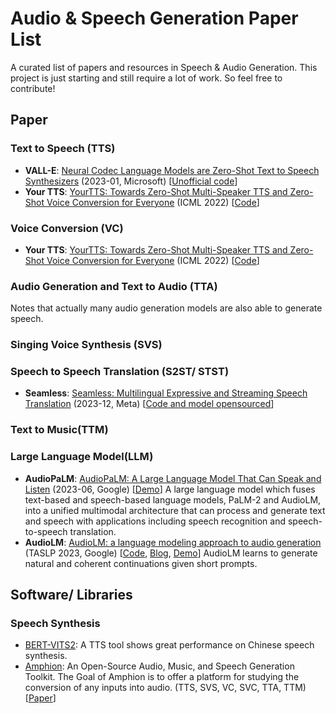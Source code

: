 # Audio &amp; Speech Generation Paper List
A curated list of papers and resources in Speech &amp; Audio Generation. This project is just starting and still require a lot of work. So feel free to contribute!

## Paper

### Text to Speech (TTS)

* **VALL-E**: [Neural Codec Language Models are Zero-Shot Text to Speech Synthesizers](https://arxiv.org/abs/2301.02111) (2023-01, Microsoft) [[Unofficial code](https://github.com/enhuiz/vall-e)] 
* **Your TTS**: [YourTTS: Towards Zero-Shot Multi-Speaker TTS and Zero-Shot Voice Conversion for Everyone](https://proceedings.mlr.press/v162/casanova22a.html) (ICML 2022) [[Code](https://github.com/coqui-ai/tts)]

### Voice Conversion (VC)

* **Your TTS**: [YourTTS: Towards Zero-Shot Multi-Speaker TTS and Zero-Shot Voice Conversion for Everyone](https://proceedings.mlr.press/v162/casanova22a.html) (ICML 2022) [[Code](https://github.com/coqui-ai/tts)]

### Audio Generation and Text to Audio (TTA)

Notes that actually many audio generation models are also able to generate speech.


### Singing Voice Synthesis (SVS)

### Speech to Speech Translation (S2ST/ STST)

* **Seamless**: [Seamless: Multilingual Expressive and Streaming Speech Translation](http://arxiv.org/abs/2312.05187) (2023-12, Meta) [[Code and model opensourced](https://github.com/facebookresearch/seamless_communication)]

### Text to Music(TTM)

### Large Language Model(LLM)

* **AudioPaLM**: [AudioPaLM: A Large Language Model That Can Speak and Listen](https://arxiv.org/abs/2306.12925) (2023-06, Google) [[Demo](https://google-research.github.io/seanet/audiopalm/examples/)] A large language model which fuses text-based and speech-based language models, PaLM-2 and AudioLM, into a unified multimodal architecture that can process and generate text and speech with applications including speech recognition and speech-to-speech translation.
* **AudioLM**: [AudioLM: a language modeling approach to audio generation](https://ieeexplore.ieee.org/document/10158503) (TASLP 2023, Google) [[Code](https://github.com/lucidrains/audiolm-pytorch), [Blog](https://blog.research.google/2022/10/audiolm-language-modeling-approach-to.html), [Demo](https://google-research.github.io/seanet/audiolm/examples/)] AudioLM learns to generate natural and coherent continuations given short prompts. 


## Software/ Libraries

### Speech Synthesis

* [BERT-VITS2](https://github.com/fishaudio/Bert-VITS2): A TTS tool shows great performance on Chinese speech synthesis.
* [Amphion](https://github.com/open-mmlab/Amphion): An Open-Source Audio, Music, and Speech Generation Toolkit. The Goal of Amphion is to offer a platform for studying the conversion of any inputs into audio. (TTS, SVS, VC, SVC, TTA, TTM) [[Paper](https://arxiv.org/abs/2312.09911)]

